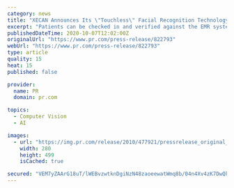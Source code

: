 ```yaml
---
category: news
title: "XECAN Announces Its \"Touchless\" Facial Recognition Technology Can Identify and Verify Patients with or Without Masks on"
excerpt: "Patients can be checked in and verified against the EMR system using facial recognition even if the patients have their masks on."
publishedDateTime: 2020-10-07T12:02:00Z
originalUrl: "https://www.pr.com/press-release/822793"
webUrl: "https://www.pr.com/press-release/822793"
type: article
quality: 15
heat: 15
published: false

provider:
  name: PR
  domain: pr.com

topics:
  - Computer Vision
  - AI

images:
  - url: "https://img.pr.com/release/2010/477921/pressrelease_original_477921_1602004577.jpg"
    width: 280
    height: 499
    isCached: true

secured: "VEM7yZAArG18uT/lWEBvzwtknDgiNzN48zaoeewatWmq8b/04n4Xv4zK7DwQkWFHVL/dpSARVlKDDdzcIPS+DR1WDOoQteBY0rOw2+tiBIN8yWFP+rtiuTFLrLMcG3GYJjT+xwVJoSVEDyrutLLuTyoYcSG+ZhYRiUhqkDxFQYRlmclgjSl7748yC8VDwN766vKzQrX1q4rhYL0Us4xVRIOu99mN7ySGjNwBnopAtc42Z8sAxI1ko14urD2qYrKz0vywIB/fC/U+xo/FiaiYKA2mW7p9DnLoi034Qv5S6R/R/zA6NHZDz+ioApRePk1+DM5m6KQdlzsKOpPkF0zu09RWFXsbUKgkWn1miBHCEvk=;WTYLkFMwmP2I31JkEHR3ng=="
---
```



